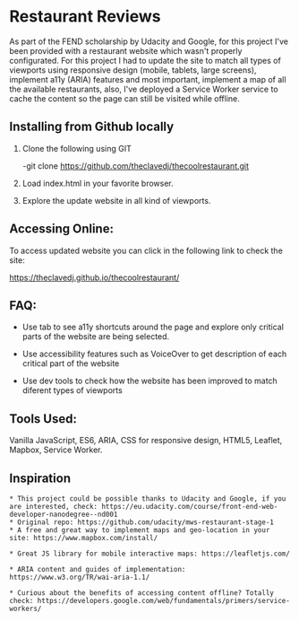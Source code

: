 # Restaurant Reviews

As part of the FEND scholarship by Udacity and Google, for this project I've been provided with a restaurant website which wasn't properly configurated. For this project I had to update the site to match all types of viewports using responsive design (mobile, tablets, large screens), implement a11y (ARIA) features and most important, implement a map of all the available restaurants, also, I've deployed a Service Worker service to cache the content so the page can still be visited while offline.

## Installing from Github locally

1. Clone the following using GIT
   
	-git clone https://github.com/theclavedj/thecoolrestaurant.git

2. Load index.html in your favorite browser.

3. Explore the update website in all kind of viewports.


## Accessing Online:

To access updated website you can click in the following link to check the site: 

https://theclavedj.github.io/thecoolrestaurant/

## FAQ:

- Use tab to see a11y shortcuts around the page and explore only critical parts of the website are being selected.

- Use accessibility features such as VoiceOver to get description of each critical part of the website

- Use dev tools to check how the website has been improved to match diferent types of viewports

## Tools Used: 

Vanilla JavaScript, ES6, ARIA, CSS for responsive design, HTML5, Leaflet, Mapbox, Service Worker.

## Inspiration

	* This project could be possible thanks to Udacity and Google, if you are interested, check: https://eu.udacity.com/course/front-end-web-developer-nanodegree--nd001
	* Original repo: https://github.com/udacity/mws-restaurant-stage-1
	* A free and great way to implement maps and geo-location in your site: https://www.mapbox.com/install/

	* Great JS library for mobile interactive maps: https://leafletjs.com/

	* ARIA content and guides of implementation: https://www.w3.org/TR/wai-aria-1.1/

	* Curious about the benefits of accessing content offline? Totally check: https://developers.google.com/web/fundamentals/primers/service-workers/